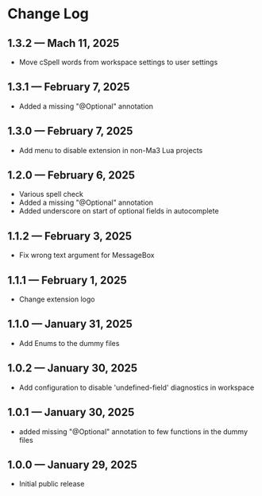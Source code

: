 # Change Log

## 1.3.2 — Mach 11, 2025
- Move cSpell words from workspace settings to user settings

## 1.3.1 — February 7, 2025
- Added a missing "@Optional" annotation

## 1.3.0 — February 7, 2025
- Add menu to disable extension in non-Ma3 Lua projects

## 1.2.0 — February 6, 2025
- Various spell check
- Added a missing "@Optional" annotation
- Added underscore on start of optional fields in autocomplete

## 1.1.2 — February 3, 2025
- Fix wrong text argument for MessageBox

## 1.1.1 — February 1, 2025
- Change extension logo

## 1.1.0 — January 31, 2025
- Add Enums to the dummy files

## 1.0.2 — January 30, 2025
- Add configuration to disable 'undefined-field' diagnostics in workspace

## 1.0.1 — January 30, 2025
- added missing "@Optional" annotation to few functions in the dummy files

## 1.0.0 — January 29, 2025
- Initial public release